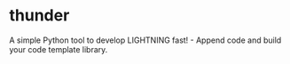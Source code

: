# thunder
A simple Python tool to develop LIGHTNING fast! - Append code and build your code template library.
